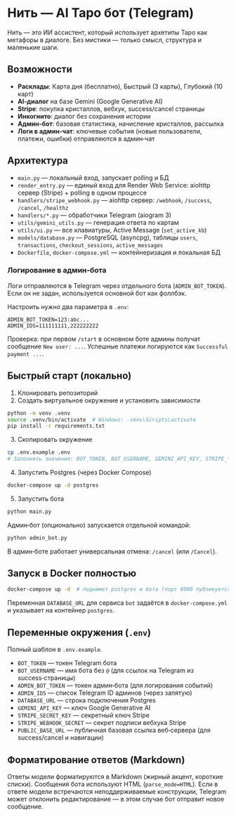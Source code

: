 # Нить — AI Таро бот (Telegram)

Нить — это ИИ ассистент, который использует архетипы Таро как метафоры в диалоге. Без мистики — только смысл, структура и маленькие шаги.

## Возможности

- **Расклады**: Карта дня (бесплатно), Быстрый (3 карты), Глубокий (10 карт)
- **AI‑диалог** на базе Gemini (Google Generative AI)
- **Stripe**: покупка кристаллов, вебхук, success/cancel страницы
- **Инкогнито**: диалог без сохранения истории
- **Админ‑бот**: базовая статистика, начисление кристаллов, рассылка
- **Логи в админ‑чат**: ключевые события (новые пользователи, платежи, ошибки) отправляются в админ‑чат

## Архитектура

- `main.py` — локальный вход, запускает polling и БД
- `render_entry.py` — единый вход для Render Web Service: aiohttp сервер (Stripe) + polling в одном процессе
- `handlers/stripe_webhook.py` — aiohttp сервер: `/webhook`, `/success`, `/cancel`, `/healthz`
- `handlers/*.py` — обработчики Telegram (aiogram 3)
- `utils/gemini_utils.py` — генерация ответа по картам
- `utils/ui.py` — все клавиатуры, Active Message (`set_active_kb`)
- `models/database.py` — PostgreSQL (asyncpg), таблицы `users`, `transactions`, `checkout_sessions`, `active_messages`
- `Dockerfile`, `docker-compose.yml` — контейнеризация и локальная БД

### Логирование в админ‑бота

Логи отправляются в Telegram через отдельного бота (`ADMIN_BOT_TOKEN`). Если он не задан, используется основной бот как фоллбэк.

Настроить нужно два параметра в `.env`:

```
ADMIN_BOT_TOKEN=123:abc...
ADMIN_IDS=111111111,222222222
```

Проверка: при первом `/start` в основном боте админы получат сообщение `New user: ...`. Успешные платежи логируются как `Successful payment ...`.
## Быстрый старт (локально)

1) Клонировать репозиторий
2) Создать виртуальное окружение и установить зависимости
```bash
python -m venv .venv
source .venv/bin/activate  # Windows: .venv\Scripts\activate
pip install -r requirements.txt
```
3) Скопировать окружение
```bash
cp .env.example .env
# Заполнить значения: BOT_TOKEN, BOT_USERNAME, GEMINI_API_KEY, STRIPE_*, ADMIN_IDS, PUBLIC_BASE_URL
```
4) Запустить Postgres (через Docker Compose)
```bash
docker-compose up -d postgres
```
5) Запустить бота
```bash
python main.py
```

Админ‑бот (опционально) запускается отдельной командой:
```bash
python admin_bot.py
```

В админ‑боте работает универсальная отмена: `/cancel` (или `/Cancel`).

## Запуск в Docker полностью

```bash
docker-compose up -d  # поднимет postgres и бота (порт 8000 публикуется)
```
Переменная `DATABASE_URL` для сервиса `bot` задаётся в `docker-compose.yml` и указывает на контейнер `postgres`.

## Переменные окружения (`.env`)

Полный шаблон в `.env.example`.

- `BOT_TOKEN` — токен Telegram бота
- `BOT_USERNAME` — имя бота без `@` (для ссылок на Telegram из success‑страницы)
- `ADMIN_BOT_TOKEN` — токен админ‑бота (для логирования событий)
- `ADMIN_IDS` — список Telegram ID админов (через запятую)
- `DATABASE_URL` — строка подключения Postgres
- `GEMINI_API_KEY` — ключ Google Generative AI
- `STRIPE_SECRET_KEY` — секретный ключ Stripe
- `STRIPE_WEBHOOK_SECRET` — секрет подписи вебхука Stripe
- `PUBLIC_BASE_URL` — публичная базовая ссылка веб‑сервера (для success/cancel и навигации)

## Форматирование ответов (Markdown)

Ответы модели форматируются в Markdown (жирный акцент, короткие списки). Сообщения бота используют HTML (`parse_mode=HTML`). Если в ответе модели встречаются неподдерживаемые конструкции, Telegram может отклонить редактирование — в этом случае бот отправит новое сообщение.
